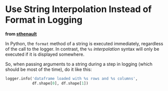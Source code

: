 Use String Interpolation Instead of Format in Logging
=====================================================

**from [sthenault](http://stackoverflow.com/a/34634301)**

In Python, the `format` method of a string is executed immediately, regardless of the call to the logger. In contrast, the `%s` *interpolation* syntax will only be executed if it is displayed somewhere.

So, when passing arguments to a string during a step in logging (which should be most of the time), do it like this:
```python
logger.info('dataframe loaded with %s rows and %s columns',
            df.shape[0], df.shape[1])
```
